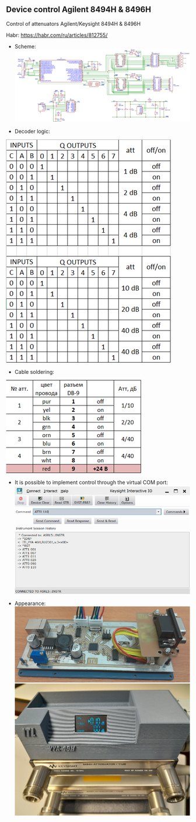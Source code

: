 ## Device control Agilent 8494H & 8496H
Control of attenuators Agilent/Keysight 8494H &amp; 8496H

Habr: https://habr.com/ru/articles/812755/

+ Scheme:
![alt text](https://github.com/itllab/device-control-agilent-8494H-8496H/blob/main/img/1.0.png)

+ Decoder logic:

![alt text](https://github.com/itllab/device-control-agilent-8494H-8496H/blob/main/img/2.1.png)

+ Cable soldering:

![alt text](https://github.com/itllab/device-control-agilent-8494H-8496H/blob/main/img/3.1.png)

+ It is possible to implement control through the virtual COM port:
![alt text](https://github.com/itllab/device-control-agilent-8494H-8496H/blob/main/img/4.1.png)

+ Appearance:
![alt text](https://github.com/itllab/device-control-agilent-8494H-8496H/blob/main/img/1.3.png)
![alt text](https://github.com/itllab/device-control-agilent-8494H-8496H/blob/main/img/5.2.png)

